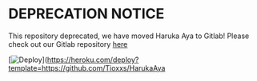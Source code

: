 # DEPRECATION NOTICE

This repository deprecated, we have moved Haruka Aya to Gitlab! Please check out our Gitlab repository [here](https://gitlab.com/RealAkito/HarukaAya)



[![Deploy](https://www.herokucdn.com/deploy/button.svg)](https://heroku.com/deploy?template=https://github.com/Tioxxs/HarukaAya
